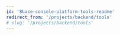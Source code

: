 ```yaml
---
id: '8base-console-platform-tools-readme'
redirect_from: '/projects/backend/tools'
# slug: '/projects/backend/tools'
---
```

